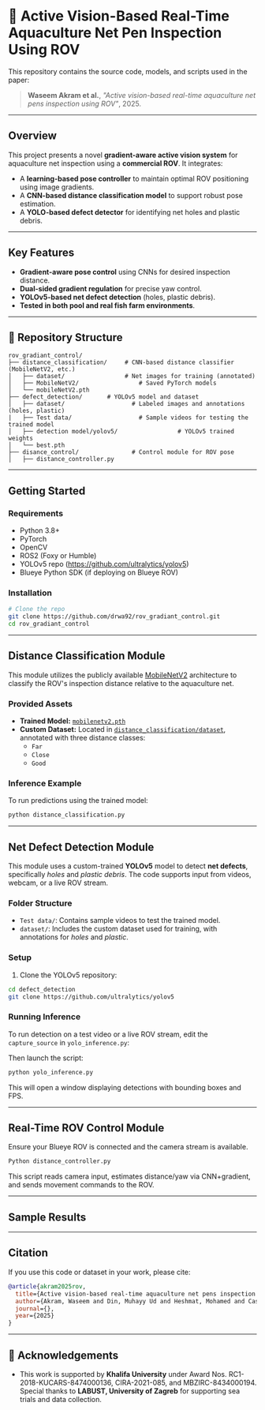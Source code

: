# 🐠 Active Vision-Based Real-Time Aquaculture Net Pen Inspection Using ROV

This repository contains the source code, models, and scripts used in the paper:

> **Waseem Akram et al.**, *"Active vision-based real-time aquaculture net pens inspection using ROV"*, 2025.

---

##  Overview

This project presents a novel **gradient-aware active vision system** for aquaculture net inspection using a **commercial ROV**. It integrates:

- A **learning-based pose controller** to maintain optimal ROV positioning using image gradients.
- A **CNN-based distance classification model** to support robust pose estimation.
- A **YOLO-based defect detector** for identifying net holes and plastic debris.

---

##  Key Features

-  **Gradient-aware pose control** using CNNs for desired inspection distance.
-  **Dual-sided gradient regulation** for precise yaw control.
-  **YOLOv5-based net defect detection** (holes, plastic debris).
-  **Tested in both pool and real fish farm environments**.

---

## 📁 Repository Structure

```
rov_gradiant_control/
├── distance_classification/     # CNN-based distance classifier (MobileNetV2, etc.)
│   ├── dataset/                 # Net images for training (annotated)
│   ├── MobileNetV2/                 # Saved PyTorch models
│   └── mobileNetV2.pth
├── defect_detection/       # YOLOv5 model and dataset
│   ├── dataset/                   # Labeled images and annotations (holes, plastic)
|   ├── Test data/                   # Sample videos for testing the trained model
│   ├── detection model/yolov5/                 # YOLOv5 trained weights
│   └── best.pth
├── disance_control/               # Control module for ROV pose 
│   ├── distance_controller.py

```

---

##  Getting Started

### Requirements

- Python 3.8+
- PyTorch
- OpenCV
- ROS2 (Foxy or Humble)
- YOLOv5 repo (https://github.com/ultralytics/yolov5)
- Blueye Python SDK (if deploying on Blueye ROV)

### Installation

```bash
# Clone the repo
git clone https://github.com/drwa92/rov_gradiant_control.git
cd rov_gradiant_control

```

---



##  Distance Classification Module

This module utilizes the publicly available [MobileNetV2](https://pytorch.org/vision/stable/models/generated/torchvision.models.mobilenet_v2.html) architecture to classify the ROV's inspection distance relative to the aquaculture net.

### Provided Assets

- **Trained Model:** [`mobilenetv2.pth`](distance_classification/MobileNetV2/mobilenetv2_best.pth)
- **Custom Dataset:** Located in [`distance_classification/dataset`](distance_classification/dataset), annotated with three distance classes:
  - `Far`
  - `Close`
  - `Good`


### Inference Example

To run predictions using the trained model:

```bash
python distance_classification.py
```
---

## Net Defect Detection Module

This module uses a custom-trained **YOLOv5** model to detect **net defects**, specifically *holes* and *plastic debris*. The code supports input from videos, webcam, or a live ROV stream.

### Folder Structure

- `Test data/`: Contains sample videos to test the trained model.
- `dataset/`: Includes the custom dataset used for training, with annotations for *holes* and *plastic*.



###  Setup

1. Clone the YOLOv5 repository:

```bash
cd defect_detection
git clone https://github.com/ultralytics/yolov5
```

### Running Inference

To run detection on a test video or a live ROV stream, edit the `capture_source` in `yolo_inference.py`:

Then launch the script:

```bash
python yolo_inference.py
```

This will open a window displaying detections with bounding boxes and FPS.

---

##  Real-Time ROV Control Module

Ensure your Blueye ROV is connected and the camera stream is available.

```bash
Python distance_controller.py
```

This script reads camera input, estimates distance/yaw via CNN+gradient, and sends movement commands to the ROV.

---



## Sample Results


---

##  Citation

If you use this code or dataset in your work, please cite:

```bibtex
@article{akram2025rov,
  title={Active vision-based real-time aquaculture net pens inspection using ROV},
  author={Akram, Waseem and Din, Muhayy Ud and Heshmat, Mohamed and Casavola, Alessandro and Seneviratne, Lakmal and Hussain, Irfan},
  journal={},
  year={2025}
}
```

---

## 🤝 Acknowledgements

- This work is supported by **Khalifa University** under Award Nos. RC1-2018-KUCARS-8474000136, CIRA-2021-085, and MBZIRC-8434000194.  
Special thanks to **LABUST, University of Zagreb** for supporting sea trials and data collection.
